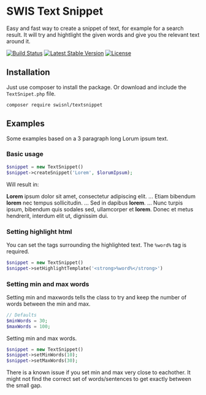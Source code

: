 # SWIS Text Snippet

Easy and fast way to create a snippet of text, for example for a search result. It will try and hightlight the given words and give you the relevant text around it.

[![Build Status](https://travis-ci.org/swisnl/textsnippet.svg?branch=master)](https://travis-ci.org/swisnl/textsnippet) [![Latest Stable Version](https://poser.pugx.org/swisnl/textsnippet/v/stable)](https://packagist.org/packages/swisnl/textsnippet) [![License](https://poser.pugx.org/swisnl/textsnippet/license)](https://packagist.org/packages/swisnl/textsnippet)


## Installation

Just use composer to install the package. Or download and include the `TextSnipet.php` file.

``composer require swisnl/textsnippet``


## Examples

Some examples based on a 3 paragraph long Lorum ipsum text.

### Basic usage

```php 
$snippet = new TextSnippet()
$snippet->createSnippet('Lorem', $lorumIpsum);
```

Will result in:


**Lorem** ipsum dolor sit amet, consectetur adipiscing elit. ... Etiam bibendum **lorem** nec tempus sollicitudin. ... Sed in dapibus **lorem**. ... Nunc turpis ipsum, bibendum quis sodales sed, ullamcorper et **lorem**. Donec et metus hendrerit, interdum elit ut, dignissim dui.


### Setting highlight html

You can set the tags surrounding the highlighted text. The `%word%` tag is required.

```php 
$snippet = new TextSnippet()
$snippet->setHighlightTemplate('<strong>%word%</strong>')
```

### Setting min and max words

Setting min and maxwords tells the class to try and keep the number of words between the min and max. 

```php
// Defaults
$minWords = 30;
$maxWords = 100;
```

Setting min and max words. 

```php
$snippet = new TextSnippet()
$snippet->setMinWords(10);
$snippet->setMaxWords(30);
```

There is a known issue if you set min and max very close to eachother. It might not find the correct set of words/sentences to get exactly between the small gap.